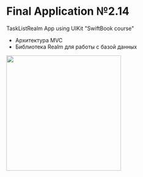 # Final Application №2.14
TaskListRealm App using UIKit "SwiftBook course"

- Архитектура MVC
- Библиотека Realm для работы с базой данных

<img src="https://user-images.githubusercontent.com/93527566/185701613-c31eca5e-b956-45f2-b307-9c5ae4da9bd7.gif" style="width:300px;"/>
